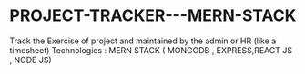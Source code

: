 # PROJECT-TRACKER---MERN-STACK
Track the Exercise of project and maintained by the admin or HR (like a timesheet) Technologies : MERN STACK ( MONGODB , EXPRESS,REACT JS , NODE JS)
